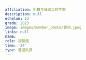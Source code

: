 ```yaml
---
affiliation: 机械与储运工程学院
description: null
echelon: 23
grade: 2023
image: images/member_photo/曾轲.jpeg
links: null
name: 
role: 视觉组
time: '24'
type: 普通队员
---
```

